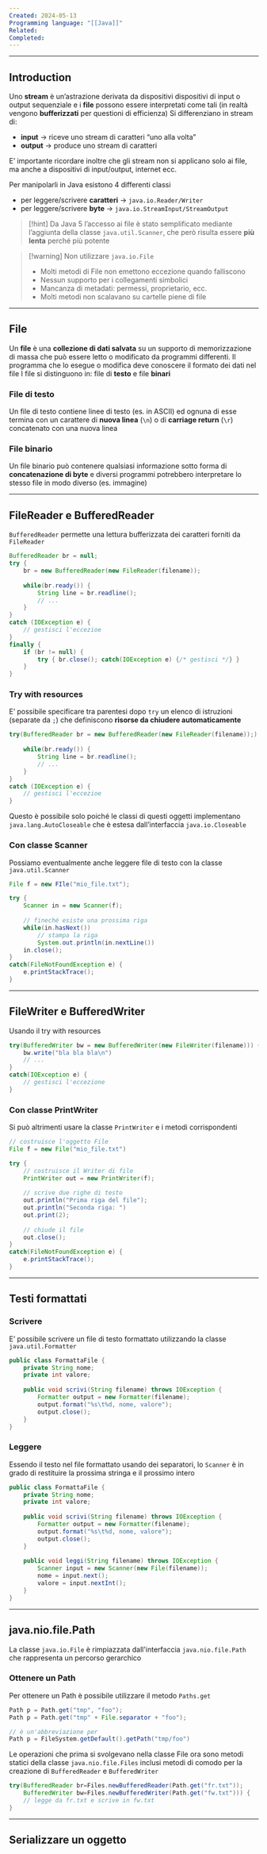 ```yaml
---
Created: 2024-05-13
Programming language: "[[Java]]"
Related: 
Completed:
---
```

---
## Introduction
Uno **stream** è un’astrazione derivata da dispositivi dispositivi di input o output sequenziale e i **file** possono essere interpretati come tali (in realtà vengono **bufferizzati** per questioni di efficienza)
Si differenziano in stream di:
- **input** → riceve uno stream di caratteri “uno alla volta”
- **output** → produce uno stream di caratteri

E’ importante ricordare inoltre che gli stream non si applicano solo ai file, ma anche a dispositivi di input/output, internet  ecc.

Per manipolarli in Java esistono 4 differenti classi
- per leggere/scrivere **caratteri** → `java.io.Reader/Writer`
- per leggere/scrivere **byte** → `java.io.StreamInput/StreamOutput`

>[!hint]
>Da Java 5 l’accesso ai file è stato semplificato mediante l’aggiunta della classe `java.util.Scanner`, che però risulta essere **più lenta** perché più potente

>[!warning] Non utilizzare `java.io.File`
>- Molti metodi di File non emettono eccezione quando falliscono
>- Nessun supporto per i collegamenti simbolici
>- Mancanza di metadati: permessi, proprietario, ecc.
>- Molti metodi non scalavano su cartelle piene di file

---
## File
Un **file** è una **collezione di dati salvata** su un supporto di memorizzazione di massa che può essere letto o modificato da programmi differenti. Il programma che lo esegue o modifica deve conoscere il formato dei dati nel file
I file si  distinguono in: file di **testo** e file **binari**

### File di testo
Un file di testo contiene linee di testo (es. in ASCII) ed ognuna di esse termina con un carattere di **nuova linea** (`\n`) o di **carriage return** (`\r`) concatenato con una nuova linea

### File binario
Un file binario può contenere qualsiasi informazione sotto forma di **concatenazione di byte** e diversi programmi potrebbero interpretare lo stesso file in modo diverso (es. immagine)

---
## FileReader e BufferedReader
`BufferedReader` permette una lettura bufferizzata dei caratteri forniti da `FileReader`

```java
BufferedReader br = null;
try {
	br = new BufferedReader(new FileReader(filename));
	
	while(br.ready()) {
		String line = br.readline();
		// ...
	}
}
catch (IOException e) {
	// gestisci l'eccezioe
}
finally {
	if (br != null) {
		try { br.close(); catch(IOException e) {/* gestisci */} }
	}
}
```

### Try with resources
E’ possibile specificare tra parentesi dopo `try` un elenco di istruzioni (separate da `;`) che definiscono **risorse da chiudere automaticamente**

```java
try(BufferedReader br = new BufferedReader(new FileReader(filename));) {
	
	while(br.ready()) {
		String line = br.readline();
		// ...
	}
}
catch (IOException e) {
	// gestisci l'eccezioe
}
```

Questo è possibile solo poiché le classi di questi oggetti implementano `java.lang.AutoCloseable` che è estesa dall’interfaccia `java.io.Closeable`

### Con classe Scanner
Possiamo eventualmente anche leggere file di testo con la classe `java.util.Scanner`
```java
File f = new FIle("mio_file.txt");

try {
	Scanner in = new Scanner(f);
	
	// fineché esiste una prossima riga
	while(in.hasNext())
		// stampa la riga
		System.out.println(in.nextLine())
	in.close();
}
catch(FileNotFoundException e) {
	e.printStackTrace();
}
```

---
## FileWriter e BufferedWriter
Usando il try with resources
```java
try(BufferedWriter bw = new BufferedWriter(new FileWriter(filename))) {
	bw.write("bla bla bla\n")
	// ...
}
catch(IOException e) {
	// gestisci l'eccezione
}
```

### Con classe PrintWriter
Si può altrimenti usare la classe `PrintWriter` e i metodi corrispondenti
```java
// costruisce l'oggetto File
File f = new File("mio_file.txt")

try {
	// costruisce il Writer di file
	PrintWriter out = new PrintWriter(f);
	
	// scrive due righe di testo
	out.println("Prima riga del file");
	out.println("Seconda riga: ")
	out.print(2);
	
	// chiude il file
	out.close();
}
catch(FileNotFoundException e) {
	e.printStackTrace();
}
```

---
## Testi formattati
### Scrivere
E’ possibile scrivere un file di testo formattato utilizzando la classe `java.util.Formatter`
```java
public class FormattaFile {
	private String nome;
	private int valore;
	
	public void scrivi(String filename) throws IOException {
		Formatter output = new Formatter(filename);
		output.format("%s\t%d, nome, valore");
		output.close();
	}
}
```

### Leggere
Essendo il testo nel file formattato usando dei separatori, lo `Scanner` è in grado di restituire la prossima stringa e il prossimo intero
```java
public class FormattaFile {
	private String nome;
	private int valore;
	
	public void scrivi(String filename) throws IOException {
		Formatter output = new Formatter(filename);
		output.format("%s\t%d, nome, valore");
		output.close();
	}
	
	public void leggi(String filename) throws IOException {
		Scanner input = new Scanner(new File(filename));
		nome = input.next();
		valore = input.nextInt();
	}
}
```

---
## java.nio.file.Path
La classe `java.io.File` è rimpiazzata dall'interfaccia `java.nio.file.Path` che rappresenta un percorso gerarchico

### Ottenere un Path
Per ottenere un Path è possibile utilizzare il metodo `Paths.get`
```java
Path p = Path.get("tmp", "foo");
Path p = Path.get("tmp" + File.separator + "foo");

// è un'abbreviazione per
Path p = FileSystem.getDefault().getPath("tmp/foo")
```


Le operazioni che prima si svolgevano nella classe File ora sono metodi statici della classe `java.nio.file.Files` inclusi metodi di comodo per la creazione di `BufferedReader` e `BufferedWriter`
```java
try(BufferedReader br=Files.newBufferedReader(Path.get("fr.txt"));
	BufferedWriter bw=Files.newBufferedWriter(Path.get("fw.txt"))) {
	// legge da fr.txt e scrive in fw.txt
}
```

---
## Serializzare un oggetto